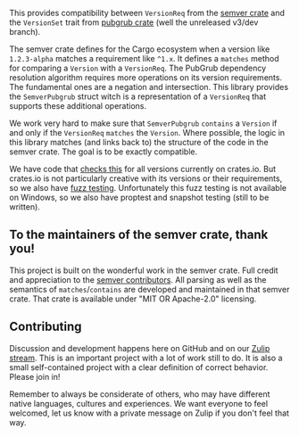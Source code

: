 This provides compatibility between `VersionReq` from the [semver crate](https://docs.rs/semver/latest/semver) and the `VersionSet` trait from [pubgrub crate](https://docs.rs/pubgrub/latest/pubgrub/) (well the unreleased v3/dev branch).

The semver crate defines for the Cargo ecosystem when a version like `1.2.3-alpha` matches a requirement like `^1.x`. It defines a `matches` method for comparing a `Version` with a `VersionReq`. The PubGrub dependency resolution algorithm requires more operations on its version requirements. The fundamental ones are a negation and intersection. This library provides the `SemverPubgrub` struct witch is a representation of a `VersionReq` that supports these additional operations.

We work very hard to make sure that `SemverPubgrub` `contains` a `Version` if and only if the `VersionReq` `matches` the `Version`. Where possible, the logic in this library matches (and links back to) the structure of the code in the semver crate. The goal is to be exactly compatible.

We have code that [checks this](examples/crates-vers/src/main.rs) for all versions currently on crates.io. But crates.io is not particularly creative with its versions or their requirements, so we also have [fuzz testing](fuzz/fuzz_targets). Unfortunately this fuzz testing is not available on Windows, so we also have proptest and snapshot testing (still to be written).

## To the maintainers of the semver crate, thank you!

This project is built on the wonderful work in the semver crate. Full credit and appreciation to the [semver contributors](https://github.com/dtolnay/semver/graphs/contributors).
All parsing as well as the semantics of `matches`/`contains` are developed and maintained in that semver crate. That crate is available under "MIT OR Apache-2.0" licensing.

## Contributing

Discussion and development happens here on GitHub and on our
[Zulip stream](https://rust-lang.zulipchat.com/#narrow/stream/260232-t-cargo.2FPubGrub). This is an important project with a lot of work still to do. It is also a small self-contained project with a clear definition of correct behavior.
Please join in!

Remember to always be considerate of others,
who may have different native languages, cultures and experiences.
We want everyone to feel welcomed,
let us know with a private message on Zulip if you don't feel that way.
